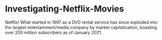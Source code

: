 # Investigating-Netflix-Movies
Netflix! What started in 1997 as a DVD rental service has since exploded into the largest entertainment/media company by market capitalization, boasting over 200 million subscribers as of January 2021.
